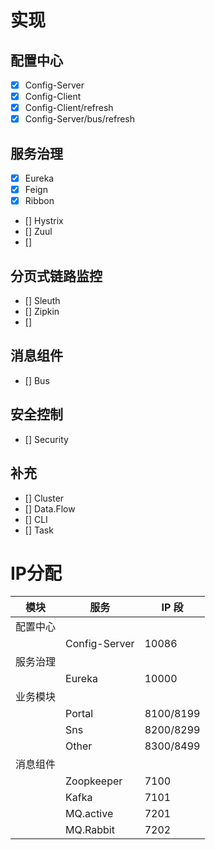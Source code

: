 
# 实现
## 配置中心
- [x] Config-Server
- [x] Config-Client
- [x] Config-Client/refresh
- [x] Config-Server/bus/refresh

## 服务治理
- [x] Eureka
- [x] Feign
- [x] Ribbon
- [] Hystrix
- [] Zuul
- [] 


## 分页式链路监控
- [] Sleuth
- [] Zipkin
- [] 

## 消息组件
- [] Bus

## 安全控制
- [] Security

## 补充
- [] Cluster
- [] Data.Flow
- [] CLI
- [] Task



# IP分配

|   模块   |      服务     |   IP 段   |
|----------|---------------|-----------|
| 配置中心 |               |           |
|          | Config-Server | 10086     |
| 服务治理 |               |           |
|          | Eureka        | 10000     |
| 业务模块 |               |           |
|          | Portal        | 8100/8199 |
|          | Sns           | 8200/8299 |
|          | Other         | 8300/8499 |
| 消息组件 |               |           |
|          | Zoopkeeper    | 7100      |
|          | Kafka         | 7101      |
|          | MQ.active     | 7201      |
|          | MQ.Rabbit     | 7202      |